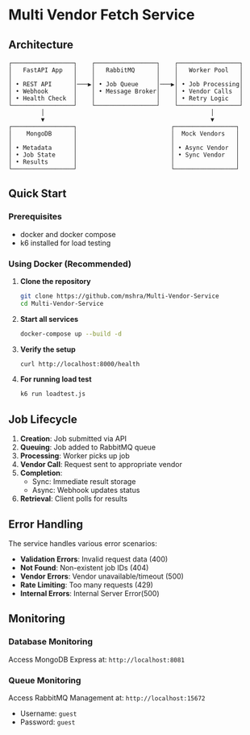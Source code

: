 # Multi Vendor Fetch Service

## Architecture

```
┌─────────────────┐    ┌─────────────────┐    ┌─────────────────┐
│   FastAPI App   │    │   RabbitMQ      │    │   Worker Pool   │
│                 │    │                 │    │                 │
│ • REST API      │───▶│ • Job Queue     │───▶│ • Job Processing│
│ • Webhook       │    │ • Message Broker│    │ • Vendor Calls  │
│ • Health Check  │    │                 │    │ • Retry Logic   │
└─────────────────┘    └─────────────────┘    └─────────────────┘
         │                                              │
         ▼                                              ▼
┌─────────────────┐                          ┌─────────────────┐
│    MongoDB      │                          │  Mock Vendors   │
│                 │                          │                 │
│ • Metadata      │                          │ • Async Vendor  │
│ • Job State     │                          │ • Sync Vendor   │
│ • Results       │                          │                 │
└─────────────────┘                          └─────────────────┘
```

## Quick Start

### Prerequisites

- docker and docker compose
- k6 installed for load testing

### Using Docker (Recommended)

1. **Clone the repository**

   ```bash
   git clone https://github.com/mshra/Multi-Vendor-Service
   cd Multi-Vendor-Service
   ```

2. **Start all services**

   ```bash
   docker-compose up --build -d
   ```

3. **Verify the setup**

   ```bash
   curl http://localhost:8000/health
   ```

4. **For running load test**

   ```bash
   k6 run loadtest.js
   ```

## Job Lifecycle

1. **Creation**: Job submitted via API
2. **Queuing**: Job added to RabbitMQ queue
3. **Processing**: Worker picks up job
4. **Vendor Call**: Request sent to appropriate vendor
5. **Completion**:
   - Sync: Immediate result storage
   - Async: Webhook updates status
6. **Retrieval**: Client polls for results

## Error Handling

The service handles various error scenarios:

- **Validation Errors**: Invalid request data (400)
- **Not Found**: Non-existent job IDs (404)
- **Vendor Errors**: Vendor unavailable/timeout (500)
- **Rate Limiting**: Too many requests (429)
- **Internal Errors**: Internal Server Error(500)

## Monitoring

### Database Monitoring

Access MongoDB Express at: `http://localhost:8081`

### Queue Monitoring

Access RabbitMQ Management at: `http://localhost:15672`

- Username: `guest`
- Password: `guest`
